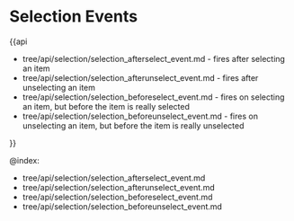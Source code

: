 Selection Events
=========

{{api

- tree/api/selection/selection_afterselect_event.md - fires after selecting an item
- tree/api/selection/selection_afterunselect_event.md - fires after unselecting an item
- tree/api/selection/selection_beforeselect_event.md - fires on selecting an item, but before the item is really selected
- tree/api/selection/selection_beforeunselect_event.md - fires on unselecting an item, but before the item is really unselected

}}

@index:
- tree/api/selection/selection_afterselect_event.md 
- tree/api/selection/selection_afterunselect_event.md 
- tree/api/selection/selection_beforeselect_event.md 
- tree/api/selection/selection_beforeunselect_event.md 
